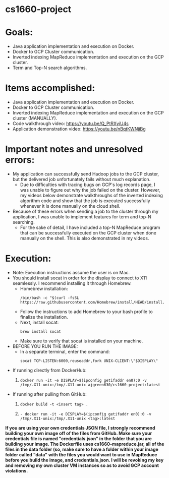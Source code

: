 # cs1660-project
# Goals:
- Java application implementation and execution on Docker.
- Docker to GCP Cluster communication.
- Inverted indexing MapReduce implementation and execution on the GCP cluster.
- Term and Top-N search algorithms.

# Items accomplished:
- Java application implementation and execution on Docker.
- Docker to GCP Cluster communication.
- Inverted indexing MapReduce implementation and execution on the GCP cluster (MANUALLY).
- Code walkthrough video: https://youtu.be/Q_PtRXyiU4s
- Application demonstration video: https://youtu.be/nBqtKWNjiBg

# Important notes and unresolved errors:
- My application can successfully send Hadoop jobs to the GCP cluster, but the delivered job unfortunately fails without much explanation. 
  + Due to difficulties with tracing bugs on GCP's log records page, I was unable to figure out why the job failed on the cluster.
    However, my videos below demonstrate walkthroughs of the inverted indexing algorithm code and show that the job is executed successfully
    whenever it is done manually on the cloud shell.
- Because of these errors when sending a job to the cluster through my application, I was unable to implement features for term and top-N searching.
  + For the sake of detail, I have included a top-N MapReduce program that can be successfully executed on the GCP cluster when done manually
    on the shell.  This is also demonstrated in my videos.
    
# Execution:
- Note: Execution instructions assume the user is on Mac.
- You should install socat in order for the display to connect to X11 seamlessly.  I recommend installing it through Homebrew.
  + Homebrew installation: 
    ```
    /bin/bash -c "$(curl -fsSL https://raw.githubusercontent.com/Homebrew/install/HEAD/install.sh)"
    ```
  + Follow the instructions to add Homebrew to your bash profile to finalize the installation.
  + Next, install socat:
    ```
    brew install socat
    ```
  + Make sure to verify that socat is installed on your machine.
- BEFORE YOU RUN THE IMAGE:
  + In a separate terminal, enter the command:
    ```
    socat TCP-LISTEN:6000,reuseaddr,fork UNIX-CLIENT:\"$DISPLAY\"
    ```
- If running directly from DockerHub:
  1. ```
     docker run -it -e DISPLAY=$(ipconfig getifaddr en0):0 -v /tmp/.X11-unix:/tmp/.X11-unix ajgreen630/cs1660-project:latest
     ```
- If running after pulling from GitHub:
  1. ```
     docker build -t <insert tag> .
     ```
  2. ```
     - docker run -it -e DISPLAY=$(ipconfig getifaddr en0):0 -v /tmp/.X11-unix:/tmp/.X11-unix <tag>:latest
     ```
**If you are using your own credentials JSON file, I strongly recommend building your own image off of the files from GitHub.  Make sure your credentials file is named "credentials.json" in the folder that you are building your image.  The Dockerfile uses cs1660-mapreduce.jar, all of the files in the data folder (so, make sure to have a folder within your image folder called "data" with the files you would want to use in MapReduce before you build the image, and credentials.json.  I will be revoking my key and removing my own cluster VM instances so as to avoid GCP account violations.**

